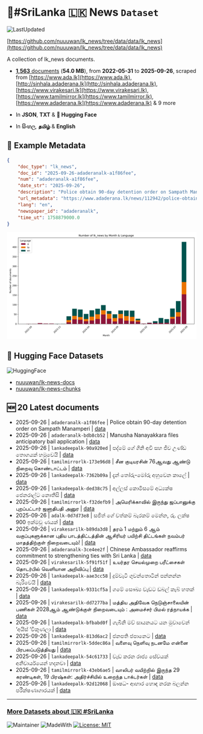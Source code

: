 # 📄#SriLanka 🇱🇰 News `Dataset`

![LastUpdated](https://img.shields.io/badge/last_updated-2025--09--26_15:34:30-green)

[https://github.com/nuuuwan/lk_news/tree/data/data/lk_news](https://github.com/nuuuwan/lk_news/tree/data/data/lk_news)

A collection of lk_news documents.

- [**1,563** documents](https://github.com/nuuuwan/lk_news/tree/data/data/lk_news) (**54.0 MB**), from **2022-05-31** to **2025-09-26**, scraped from [https://www.ada.lk](https://www.ada.lk), [http://sinhala.adaderana.lk](http://sinhala.adaderana.lk), [https://www.virakesari.lk](https://www.virakesari.lk), [https://www.tamilmirror.lk](https://www.tamilmirror.lk), [https://www.adaderana.lk](https://www.adaderana.lk) & 9 more

- In **JSON**, **TXT** & **🤗 Hugging Face**

- In **සිංහල**, **தமிழ்** & **English**

## 📝 Example Metadata

```json
{
    "doc_type": "lk_news",
    "doc_id": "2025-09-26-adaderanalk-a1f86fee",
    "num": "adaderanalk-a1f86fee",
    "date_str": "2025-09-26",
    "description": "Police obtain 90-day detention order on Sampath Manamperi",
    "url_metadata": "https://www.adaderana.lk/news/112942/police-obtain-90-day-detention-order-on-sampath-manamperi",
    "lang": "en",
    "newspaper_id": "adaderanalk",
    "time_ut": 1758879000.0
}
```

![Chart](https://raw.githubusercontent.com/nuuuwan/lk_news/refs/heads/data/data/lk_news/docs_by_month_and_lang.png)

## 🤗 Hugging Face Datasets

![HuggingFace](https://img.shields.io/badge/-HuggingFace-FDEE21?style=for-the-badge&logo=HuggingFace)

- [nuuuwan/lk-news-docs](https://huggingface.co/datasets/nuuuwan/lk-news-docs)
- [nuuuwan/lk-news-chunks](https://huggingface.co/datasets/nuuuwan/lk-news-chunks)

## 🆕 20 Latest documents

- 2025-09-26 | `adaderanalk-a1f86fee` | Police obtain 90-day detention order on Sampath Manamperi | [data](https://github.com/nuuuwan/lk_news/tree/data/data/lk_news/2020s/2025/2025-09-26-adaderanalk-a1f86fee)
- 2025-09-26 | `adaderanalk-bdb8cb52` | Manusha Nanayakkara files anticipatory bail application | [data](https://github.com/nuuuwan/lk_news/tree/data/data/lk_news/2020s/2025/2025-09-26-adaderanalk-bdb8cb52)
- 2025-09-26 | `lankadeepalk-90a920ed` | පද්මේ  ගේ  ගිනි අවි සහ ජිව උණ්ඩ තොගයක් හමුවෙයි | [data](https://github.com/nuuuwan/lk_news/tree/data/data/lk_news/2020s/2025/2025-09-26-lankadeepalk-90a920ed)
- 2025-09-26 | `tamilmirrorlk-173e96d8` | சீன குடியரசின் 76ஆவது ஆண்டு நிறைவு கொண்டாட்டம் | [data](https://github.com/nuuuwan/lk_news/tree/data/data/lk_news/2020s/2025/2025-09-26-tamilmirrorlk-173e96d8)
- 2025-09-26 | `lankadeepalk-7362b09a` | දැන් තෝරු-මෝරු අහුවෙන කාලේ | [data](https://github.com/nuuuwan/lk_news/tree/data/data/lk_news/2020s/2025/2025-09-26-lankadeepalk-7362b09a)
- 2025-09-26 | `lankadeepalk-ded38c75` | අල්ලස් කොමිසමේ අධ්‍යක්ෂ ජෙනරාල්ට නොතීසි | [data](https://github.com/nuuuwan/lk_news/tree/data/data/lk_news/2020s/2025/2025-09-26-lankadeepalk-ded38c75)
- 2025-09-26 | `tamilmirrorlk-f32defb9` | அமெரிக்காவில் இருந்து ஜப்பானுக்கு புறப்பட்டார் ஜனாதிபதி அனுர | [data](https://github.com/nuuuwan/lk_news/tree/data/data/lk_news/2020s/2025/2025-09-26-tamilmirrorlk-f32defb9)
- 2025-09-26 | `adalk-0d7d73e8` | සජිත් ගේ වත්කම් බැරකම් මෙන්න, රු. ලක්ෂ 900 ඉක්මවූ ණයක් | [data](https://github.com/nuuuwan/lk_news/tree/data/data/lk_news/2020s/2025/2025-09-26-adalk-0d7d73e8)
- 2025-09-26 | `virakesarilk-b89da3d8` | தரம் 1 மற்றும் 6 ஆம் வகுப்புகளுக்கான புதிய பாடத்திட்டத்தின் ஆசிரியர் பயிற்சி திட்டங்கள் நவம்பர் மாதத்திற்குள் நிறைவடையும்! | [data](https://github.com/nuuuwan/lk_news/tree/data/data/lk_news/2020s/2025/2025-09-26-virakesarilk-b89da3d8)
- 2025-09-26 | `adaderanalk-3ce4ee2f` | Chinese Ambassador reaffirms commitment to strengthening ties with Sri Lanka | [data](https://github.com/nuuuwan/lk_news/tree/data/data/lk_news/2020s/2025/2025-09-26-adaderanalk-3ce4ee2f)
- 2025-09-26 | `virakesarilk-5f91f51f` | உயர்தர செயல்முறை பரீட்சைகள் தொடர்பில் வெளியான அறிவிப்பு | [data](https://github.com/nuuuwan/lk_news/tree/data/data/lk_news/2020s/2025/2025-09-26-virakesarilk-5f91f51f)
- 2025-09-26 | `lankadeepalk-aae3cc58` | දුම්වැටි ගුවන්තොටින් පන්නන්න බැරිවෙයි | [data](https://github.com/nuuuwan/lk_news/tree/data/data/lk_news/2020s/2025/2025-09-26-lankadeepalk-aae3cc58)
- 2025-09-26 | `lankadeepalk-9331cf5a` | ගමේ සෞඛ්‍ය වැඩට ඩබල් කැබ් හතක් | [data](https://github.com/nuuuwan/lk_news/tree/data/data/lk_news/2020s/2025/2025-09-26-lankadeepalk-9331cf5a)
- 2025-09-26 | `virakesarilk-dd7277ba` | மத்திய அதிவேக நெடுஞ்சாலையின் பணிகள் 2028ஆம் ஆண்டுக்குள் நிறைவடையும் : அமைச்சர் பிமல் ரத்நாயக்க | [data](https://github.com/nuuuwan/lk_news/tree/data/data/lk_news/2020s/2025/2025-09-26-virakesarilk-dd7277ba)
- 2025-09-26 | `lankadeepalk-bfbabd0f` | ගැබිනි මව් සායනයට යන මුවාවෙන් ‘අයිස් ‘විකුණලා | [data](https://github.com/nuuuwan/lk_news/tree/data/data/lk_news/2020s/2025/2025-09-26-lankadeepalk-bfbabd0f)
- 2025-09-26 | `lankadeepalk-813d6ac2` | ජනපති ජපානෙට | [data](https://github.com/nuuuwan/lk_news/tree/data/data/lk_news/2020s/2025/2025-09-26-lankadeepalk-813d6ac2)
- 2025-09-26 | `tamilmirrorlk-5ddec86a` | வளைவு நெளிவு நடனமே என்னை பிரபலப்படுத்தியது | [data](https://github.com/nuuuwan/lk_news/tree/data/data/lk_news/2020s/2025/2025-09-26-tamilmirrorlk-5ddec86a)
- 2025-09-26 | `lankadeepalk-54c61733` | වැඩ කරන රාජ්‍ය සේවයක් අනිවාර්යයෙන් හදනවා | [data](https://github.com/nuuuwan/lk_news/tree/data/data/lk_news/2020s/2025/2025-09-26-lankadeepalk-54c61733)
- 2025-09-26 | `tamilmirrorlk-43eb6ae5` | வாலிபர் வயிற்றில் இருந்த 29 கரண்டிகள், 19 பிரஷ்கள்: அதிர்ச்சியில் உறைந்த டாக்டர்கள் | [data](https://github.com/nuuuwan/lk_news/tree/data/data/lk_news/2020s/2025/2025-09-26-tamilmirrorlk-43eb6ae5)
- 2025-09-26 | `lankadeepalk-92d12068` | ඖෂධ- ආහාර හොඳ නරක බලන්න පරීක්ෂණාගාරයක් | [data](https://github.com/nuuuwan/lk_news/tree/data/data/lk_news/2020s/2025/2025-09-26-lankadeepalk-92d12068)

---

### [More Datasets about 🇱🇰 #SriLanka](https://github.com/nuuuwan/lk_datasets)

![Maintainer](https://img.shields.io/badge/maintainer-nuuuwan-red)
![MadeWith](https://img.shields.io/badge/made_with-python-blue)
[![License: MIT](https://img.shields.io/badge/License-MIT-yellow.svg)](https://opensource.org/licenses/MIT)
